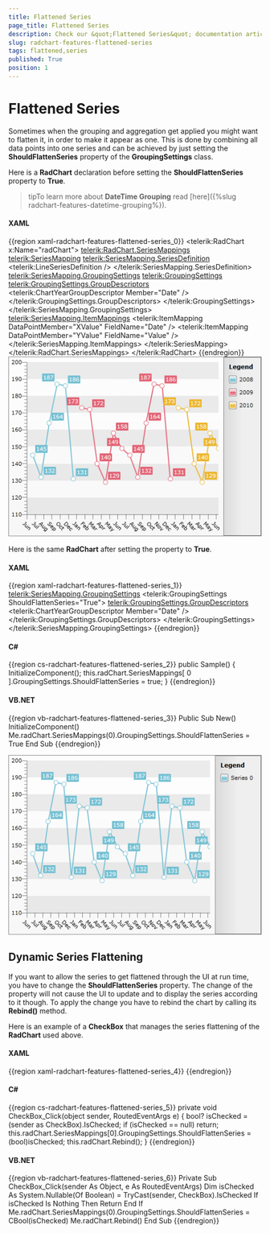 ```yaml
---
title: Flattened Series
page_title: Flattened Series
description: Check our &quot;Flattened Series&quot; documentation article for the RadChart {{ site.framework_name }} control.
slug: radchart-features-flattened-series
tags: flattened,series
published: True
position: 1
---
```


# Flattened Series



Sometimes when the grouping and aggregation get applied you might want to flatten it, in order to make it appear as one. This is done by combining all data points into one series and can be achieved by just setting the __ShouldFlattenSeries__ property of the __GroupingSettings__ class.

Here is a __RadChart__ declaration before setting the __ShouldFlattenSeries__ property to __True__.

>tipTo learn more about __DateTime Grouping__ read [here]({%slug radchart-features-datetime-grouping%}).

#### __XAML__

{{region xaml-radchart-features-flattened-series_0}}
	<telerik:RadChart x:Name="radChart">
	    <telerik:RadChart.SeriesMappings>
	        <telerik:SeriesMapping>
	            <telerik:SeriesMapping.SeriesDefinition>
	                <telerik:LineSeriesDefinition />
	            </telerik:SeriesMapping.SeriesDefinition>
	            <telerik:SeriesMapping.GroupingSettings>
	                <telerik:GroupingSettings>
	                    <telerik:GroupingSettings.GroupDescriptors>
	                        <telerik:ChartYearGroupDescriptor Member="Date" />
	                    </telerik:GroupingSettings.GroupDescriptors>
	                </telerik:GroupingSettings>
	            </telerik:SeriesMapping.GroupingSettings>
	            <telerik:SeriesMapping.ItemMappings>
	                <telerik:ItemMapping DataPointMember="XValue" FieldName="Date" />
	                <telerik:ItemMapping DataPointMember="YValue" FieldName="Value" />
	            </telerik:SeriesMapping.ItemMappings>
	        </telerik:SeriesMapping>
	    </telerik:RadChart.SeriesMappings>
	</telerik:RadChart>
{{endregion}}
![WPF RadChart  ](images/RadChart_Features_FlattenedSeries_01.png)

Here is the same __RadChart__ after setting the property to __True__.

#### __XAML__

{{region xaml-radchart-features-flattened-series_1}}
	<telerik:SeriesMapping.GroupingSettings>
	    <telerik:GroupingSettings ShouldFlattenSeries="True">
	        <telerik:GroupingSettings.GroupDescriptors>
	            <telerik:ChartYearGroupDescriptor Member="Date" />
	        </telerik:GroupingSettings.GroupDescriptors>
	    </telerik:GroupingSettings>
	</telerik:SeriesMapping.GroupingSettings>
{{endregion}}



#### __C#__

{{region cs-radchart-features-flattened-series_2}}
	public Sample()
	{
	    InitializeComponent();
	    this.radChart.SeriesMappings[ 0 ].GroupingSettings.ShouldFlattenSeries = true;
	}
{{endregion}}



#### __VB.NET__

{{region vb-radchart-features-flattened-series_3}}
	Public Sub New()
	    InitializeComponent()
	    Me.radChart.SeriesMappings(0).GroupingSettings.ShouldFlattenSeries = True
	End Sub
{{endregion}}

![WPF RadChart  ](images/RadChart_Features_FlattenedSeries_02.png)

## Dynamic Series Flattening

If you want to allow the series to get flattened through the UI at run time, you have to change the __ShouldFlattenSeries__ property. The change of the property will not cause the UI to update and to display the series according to it though. To apply the change you have to rebind the chart by calling its __Rebind()__ method.

Here is an example of a __CheckBox__ that manages the series flattening of the __RadChart__ used above.

#### __XAML__

{{region xaml-radchart-features-flattened-series_4}}
	<CheckBox Click="CheckBox_Click" Content="Flatten" />
{{endregion}}



#### __C#__

{{region cs-radchart-features-flattened-series_5}}
	private void CheckBox_Click(object sender, RoutedEventArgs e)
	{
	    bool? isChecked = (sender as CheckBox).IsChecked;
	    if (isChecked == null)
	        return;
	    this.radChart.SeriesMappings[0].GroupingSettings.ShouldFlattenSeries = (bool)isChecked;
	    this.radChart.Rebind();
	}
{{endregion}}



#### __VB.NET__

{{region vb-radchart-features-flattened-series_6}}
	Private Sub CheckBox_Click(sender As Object, e As RoutedEventArgs)
	    Dim isChecked As System.Nullable(Of Boolean) = TryCast(sender, CheckBox).IsChecked
	    If isChecked Is Nothing Then
	        Return
	    End If
	    Me.radChart.SeriesMappings(0).GroupingSettings.ShouldFlattenSeries = CBool(isChecked)
	    Me.radChart.Rebind()
	End Sub
{{endregion}}


